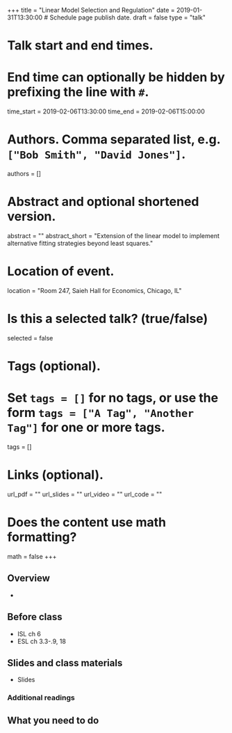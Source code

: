 +++
title = "Linear Model Selection and Regulation"
date = 2019-01-31T13:30:00  # Schedule page publish date.
draft = false
type = "talk"

# Talk start and end times.
#   End time can optionally be hidden by prefixing the line with `#`.
time_start = 2019-02-06T13:30:00
time_end = 2019-02-06T15:00:00

# Authors. Comma separated list, e.g. `["Bob Smith", "David Jones"]`.
authors = []

# Abstract and optional shortened version.
abstract = ""
abstract_short = "Extension of the linear model to implement alternative fitting strategies beyond least squares."

# Location of event.
location = "Room 247, Saieh Hall for Economics, Chicago, IL"

# Is this a selected talk? (true/false)
selected = false

# Tags (optional).
#   Set `tags = []` for no tags, or use the form `tags = ["A Tag", "Another Tag"]` for one or more tags.
tags = []

# Links (optional).
url_pdf = ""
url_slides = ""
url_video = ""
url_code = ""

# Does the content use math formatting?
math = false
+++

## Overview

* 

## Before class

* ISL ch 6
* ESL ch 3.3-.9, 18

## Slides and class materials

* Slides

### Additional readings


## What you need to do

